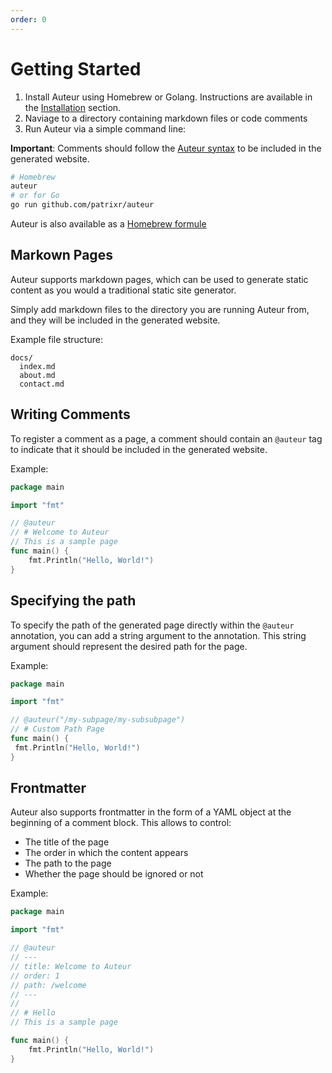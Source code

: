 ```yaml
---
order: 0
---
```


# Getting Started

1. Install Auteur using Homebrew or Golang. Instructions are available in the [Installation](/installation) section.
2. Naviage to a directory containing markdown files or code comments
3. Run Auteur via a simple command line:

**Important**: Comments should follow the [Auteur syntax](/supported-languages) to be included in the generated website.

```sh
# Homebrew
auteur
# or for Go
go run github.com/patrixr/auteur
```

Auteur is also available as a [Homebrew formule](/installation)

## Markown Pages

Auteur supports markdown pages, which can be used to generate static content as you would a traditional static site generator.

Simply add markdown files to the directory you are running Auteur from, and they will be included in the generated website.

Example file structure:

```
docs/
  index.md
  about.md
  contact.md
```

## Writing Comments

To register a comment as a page, a comment should contain an `@auteur` tag to indicate that it should be included in the generated website.

Example:

```go
package main

import "fmt"

// @auteur
// # Welcome to Auteur
// This is a sample page
func main() {
	fmt.Println("Hello, World!")
}
```

## Specifying the path

To specify the path of the generated page directly within the `@auteur` annotation, you can add a string argument to the annotation.
This string argument should represent the desired path for the page.

Example:

```go
package main

import "fmt"

// @auteur("/my-subpage/my-subsubpage")
// # Custom Path Page
func main() {
 fmt.Println("Hello, World!")
}
```

## Frontmatter

Auteur also supports frontmatter in the form of a YAML object at the beginning of a comment block.
This allows to control:

- The title of the page
- The order in which the content appears
- The path to the page
- Whether the page should be ignored or not

Example:

```go
package main

import "fmt"

// @auteur
// ---
// title: Welcome to Auteur
// order: 1
// path: /welcome
// ---
//
// # Hello
// This is a sample page

func main() {
	fmt.Println("Hello, World!")
}
```
